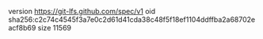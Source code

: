 version https://git-lfs.github.com/spec/v1
oid sha256:c2c74c4545f3a7e0c2d61d41cda38c48f5f18ef1104ddffba2a68702eacf8b69
size 11569

